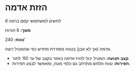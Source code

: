 # הזזת אדמה

*לחשים למשתמשי קסם ברמה 6*

**משך:** 6 תורות

**טווח:** 240’

אדמה (אך לא אבן) בטווח מסודרת מחדש כפי שהמטיל רוצה.

- **קצב תנועה:** המטיל יכול להזיז אדמה באזור בקצב של עד 60’ לתור.
- **חפירות:** טווח הלחש מתרחב גם כלפי מטה, ומאפשר לבצע חפירות.